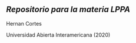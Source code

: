 ## ***Repositorio para la materia LPPA***

Hernan Cortes

Universidad Abierta Interamericana (2020)
